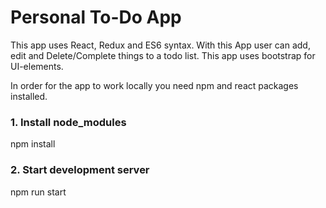 # Personal To-Do App

This app uses React, Redux and ES6 syntax. With this App user can add, edit and Delete/Complete things to a todo list.
This app uses bootstrap for UI-elements.

In order for the app to work locally you need npm and react packages installed.

### 1. Install node_modules

npm install

### 2. Start development server

npm  run start

